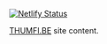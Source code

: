 [![Netlify Status](https://api.netlify.com/api/v1/badges/eaa6953f-ce2f-4f30-9543-a0a99ae04c6f/deploy-status)](https://app.netlify.com/sites/thumfi/deploys)

[THUMFI.BE](https://thumfi.be) site content.